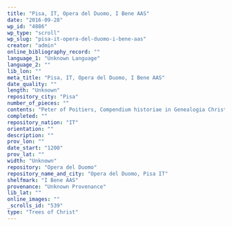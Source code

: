 ```yaml
---
title: "Pisa, IT, Opera del Duomo, I Bene AAS"
date: "2016-09-28"
wp_id: "4886"
wp_type: "scroll"
wp_slug: "pisa-it-opera-del-duomo-i-bene-aas"
creator: "admin"
online_bibliography_record: ""
language_1: "Unknown Language"
language_2: ""
lib_lon: ""
meta_title: "Pisa, IT, Opera del Duomo, I Bene AAS"
date_quality: ""
length: "Unknown"
repository_city: "Pisa"
number_of_pieces: ""
contents: "Peter of Poitiers, Compendium historiae in Genealogia Christi."
completed: ""
repository_nation: "IT"
orientation: ""
description: ""
prov_lon: ""
date_start: "1200"
prov_lat: ""
width: "Unknown"
repository: "Opera del Duomo"
repository_name_and_city: "Opera del Duomo, Pisa IT"
shelfmark: "I Bene AAS"
provenance: "Unknown Provenance"
lib_lat: ""
online_images: ""
_scrolls_id: "539"
type: "Trees of Christ"
---
```



